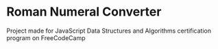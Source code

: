 # Roman Numeral Converter
Project made for JavaScript Data Structures and Algorithms certification program on FreeCodeCamp
